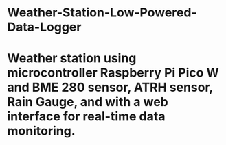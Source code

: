 # Weather-Station-Low-Powered-Data-Logger
# Weather station using microcontroller Raspberry Pi Pico W and BME 280 sensor, ATRH sensor, Rain Gauge, and with a web interface for real-time data monitoring.
